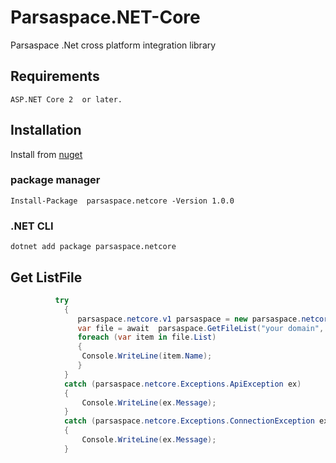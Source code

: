 # Parsaspace.NET-Core
   Parsaspace .Net cross platform integration library
## Requirements
    ASP.NET Core 2  or later.
## Installation
  Install from [nuget](https://www.nuget.org/packages/parsaspace.netcore/)
  ### package manager
    Install-Package  parsaspace.netcore -Version 1.0.0
  ### .NET CLI
    dotnet add package parsaspace.netcore
    
## Get ListFile

```c#
          try 
            {
               parsaspace.netcore.v1 parsaspace = new parsaspace.netcore.v1("your token");
               var file = await  parsaspace.GetFileList("your domain", "/");
               foreach (var item in file.List)
               {
                Console.WriteLine(item.Name);
               }
            }
            catch (parsaspace.netcore.Exceptions.ApiException ex)
            {
                Console.WriteLine(ex.Message);
            }
            catch (parsaspace.netcore.Exceptions.ConnectionException ex)
            {
                Console.WriteLine(ex.Message);
            }  
```


            

  
